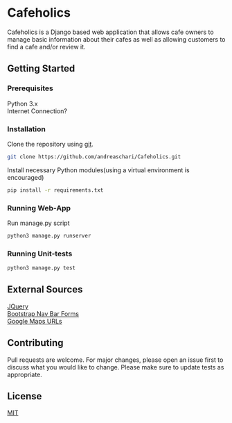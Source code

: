 # Cafeholics
Cafeholics is a Django based web application that allows cafe owners to manage basic information about their cafes as well as allowing customers to find a cafe and/or review it.
## Getting Started
### Prerequisites
Python 3.x <br/>
Internet Connection?
### Installation
Clone the repository using [git](https://git-scm.com/).
```bash
git clone https://github.com/andreaschari/Cafeholics.git
```
Install necessary Python modules(using a virtual environment is encouraged)
```bash
pip install -r requirements.txt
```
### Running Web-App
Run manage.py script
```bash
python3 manage.py runserver
```
### Running Unit-tests
```bash
python3 manage.py test
```
## External Sources
[JQuery](https://ajax.googleapis.com/ajax/libs/jquery/3.3.1/jquery.min.js) <br/>
[Bootstrap Nav Bar Forms](https://getbootstrap.com/docs/4.0/components/navbar/#forms) <br/>
[Google Maps URLs](https://developers.google.com/maps/documentation/urls/guide) <br/>
## Contributing
Pull requests are welcome. For major changes, please open an issue first to discuss what you would like to change.
Please make sure to update tests as appropriate.
## License
[MIT](https://choosealicense.com/licenses/mit/)
